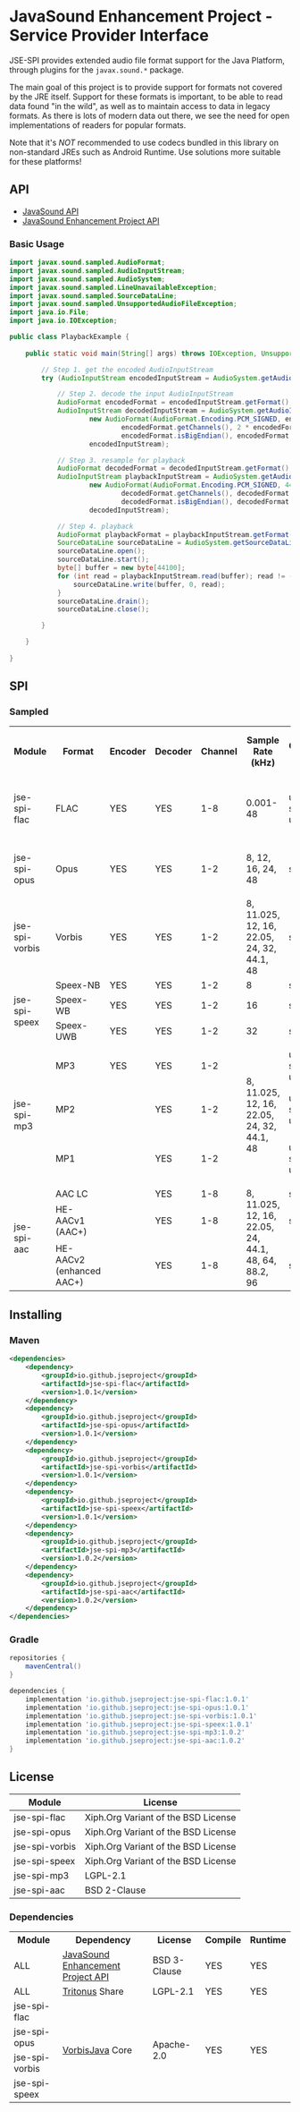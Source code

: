 # JavaSound Enhancement Project - Service Provider Interface

JSE-SPI provides extended audio file format support for the Java Platform, through plugins for the `javax.sound.*` package.

The main goal of this project is to provide support for formats not covered by the JRE itself. 
Support for these formats is important, to be able to read data found "in the wild", as well as to maintain access to data in legacy formats.
As there is lots of modern data out there, we see the need for open implementations of readers for popular formats.

Note that it's *NOT* recommended to use codecs bundled in this library on non-standard JREs such as Android Runtime. 
Use solutions more suitable for these platforms!

## API
- [JavaSound API](https://www.oracle.com/java/technologies/java-sound-api.html)
- [JavaSound Enhancement Project API](https://github.com/jseproject/jse-api)

### Basic Usage
```java
import javax.sound.sampled.AudioFormat;
import javax.sound.sampled.AudioInputStream;
import javax.sound.sampled.AudioSystem;
import javax.sound.sampled.LineUnavailableException;
import javax.sound.sampled.SourceDataLine;
import javax.sound.sampled.UnsupportedAudioFileException;
import java.io.File;
import java.io.IOException;

public class PlaybackExample {
    
    public static void main(String[] args) throws IOException, UnsupportedAudioFileException, LineUnavailableException {

        // Step 1. get the encoded AudioInputStream
        try (AudioInputStream encodedInputStream = AudioSystem.getAudioInputStream(new File("/path/to/your/audio"))) {

            // Step 2. decode the input AudioInputStream
            AudioFormat encodedFormat = encodedInputStream.getFormat();
            AudioInputStream decodedInputStream = AudioSystem.getAudioInputStream(
                    new AudioFormat(AudioFormat.Encoding.PCM_SIGNED, encodedFormat.getSampleRate(), 16,
                            encodedFormat.getChannels(), 2 * encodedFormat.getChannels(), encodedFormat.getFrameRate(),
                            encodedFormat.isBigEndian(), encodedFormat.properties()),
                    encodedInputStream);

            // Step 3. resample for playback
            AudioFormat decodedFormat = decodedInputStream.getFormat();
            AudioInputStream playbackInputStream = AudioSystem.getAudioInputStream(
                    new AudioFormat(AudioFormat.Encoding.PCM_SIGNED, 44100, decodedFormat.getSampleSizeInBits(),
                            decodedFormat.getChannels(), decodedFormat.getFrameSize(), 44100,
                            decodedFormat.isBigEndian(), decodedFormat.properties()),
                    decodedInputStream);

            // Step 4. playback
            AudioFormat playbackFormat = playbackInputStream.getFormat();
            SourceDataLine sourceDataLine = AudioSystem.getSourceDataLine(playbackFormat);
            sourceDataLine.open();
            sourceDataLine.start();
            byte[] buffer = new byte[44100];
            for (int read = playbackInputStream.read(buffer); read != -1; read = playbackInputStream.read(buffer)) {
                sourceDataLine.write(buffer, 0, read);
            }
            sourceDataLine.drain();
            sourceDataLine.close();

        }

    }
    
}
```

## SPI
### Sampled
<table>
<tr>
<th>Module</th>
<th>Format</th>
<th>Encoder</th>
<th>Decoder</th>
<th>Channel</th>
<th>Sample Rate (kHz)</th>
<th>Codec PCM</th>
<th>File Types<br/>Container Formats</th>
</tr>
<tr>
<td>jse-spi-flac</td>
<td>FLAC</td>
<td>YES</td>
<td>YES</td>
<td>1-8</td>
<td>0.001-48</td>
<td>u8, s16, u24</td>
<td><ul><li>FLAC (.flac)</li><li>Ogg (.ogg)</li></ul></td>
</tr>
<tr>
<td>jse-spi-opus</td>
<td>Opus</td>
<td>YES</td>
<td>YES</td>
<td>1-2</td>
<td>8, 12, 16, 24, 48</td>
<td>s16</td>
<td><ul><li>Ogg (.opus, .ogg)</li></ul></td>
</tr>
<tr>
<td>jse-spi-vorbis</td>
<td>Vorbis</td>
<td>YES</td>
<td>YES</td>
<td>1-2</td>
<td>8, 11.025, 12, 16, 22.05, 24, 32, 44.1, 48</td>
<td>s16</td>
<td><ul><li>Ogg (.ogg)</li></ul></td>
</tr>
<tr>
<td rowspan="3">jse-spi-speex</td>
<td>Speex-NB</td>
<td>YES</td>
<td>YES</td>
<td>1-2</td>
<td>8</td>
<td>s16</td>
<td rowspan="3"><ul><li>Ogg (.spx, .ogg)</li></ul></td>
</tr>
<tr>
<td>Speex-WB</td>
<td>YES</td>
<td>YES</td>
<td>1-2</td>
<td>16</td>
<td>s16</td>
</tr>
<tr>
<td>Speex-UWB</td>
<td>YES</td>
<td>YES</td>
<td>1-2</td>
<td>32</td>
<td>s16</td>
</tr>
<tr>
<td rowspan="3">jse-spi-mp3</td>
<td>MP3</td>
<td>YES</td>
<td>YES</td>
<td>1-2</td>
<td rowspan="3">8, 11.025, 12, 16, 22.05, 24, 32, 44.1, 48</td>
<td>u8, s16, u24</td>
<td><ul><li>MP3 (.mp3)</li></ul></td>
</tr>
<tr>
<td>MP2</td>
<td></td>
<td>YES</td>
<td>1-2</td>
<td>u8, s16, u24</td>
<td><ul><li>MP2 (.mp2)</li></ul></td>
</tr>
<tr>
<td>MP1</td>
<td></td>
<td>YES</td>
<td>1-2</td>
<td>u8, s16, u24</td>
<td><ul><li>MP1 (.mpg, .mp1)</li></ul></td>
</tr>
<tr>
<td rowspan="3">jse-spi-aac</td>
<td>AAC LC</td>
<td></td>
<td>YES</td>
<td>1-8</td>
<td rowspan="3">8, 11.025, 12, 16, 22.05, 24, 44.1, 48, 64, 88.2, 96</td>
<td>s16</td>
<td rowspan="3"><ul><li>ADTS raw AAC (.aac)</li></ul></td>
</tr>
<tr>
<td>HE-AACv1<br/>(AAC+)</td>
<td></td>
<td>YES</td>
<td>1-8</td>
<td>s16</td>
</tr>
<tr>
<td>HE-AACv2<br/>(enhanced<br/>AAC+)</td>
<td></td>
<td>YES</td>
<td>1-8</td>
<td>s16</td>
</tr>
</table>

## Installing
### Maven
```xml
<dependencies>
    <dependency>
        <groupId>io.github.jseproject</groupId>
        <artifactId>jse-spi-flac</artifactId>
        <version>1.0.1</version>
    </dependency>
    <dependency>
        <groupId>io.github.jseproject</groupId>
        <artifactId>jse-spi-opus</artifactId>
        <version>1.0.1</version>
    </dependency>
    <dependency>
        <groupId>io.github.jseproject</groupId>
        <artifactId>jse-spi-vorbis</artifactId>
        <version>1.0.1</version>
    </dependency>
    <dependency>
        <groupId>io.github.jseproject</groupId>
        <artifactId>jse-spi-speex</artifactId>
        <version>1.0.1</version>
    </dependency>
    <dependency>
        <groupId>io.github.jseproject</groupId>
        <artifactId>jse-spi-mp3</artifactId>
        <version>1.0.2</version>
    </dependency>
    <dependency>
        <groupId>io.github.jseproject</groupId>
        <artifactId>jse-spi-aac</artifactId>
        <version>1.0.2</version>
    </dependency>
</dependencies>
```
### Gradle
```groovy
repositories {
    mavenCentral()
}

dependencies {
    implementation 'io.github.jseproject:jse-spi-flac:1.0.1'
    implementation 'io.github.jseproject:jse-spi-opus:1.0.1'
    implementation 'io.github.jseproject:jse-spi-vorbis:1.0.1'
    implementation 'io.github.jseproject:jse-spi-speex:1.0.1'
    implementation 'io.github.jseproject:jse-spi-mp3:1.0.2'
    implementation 'io.github.jseproject:jse-spi-aac:1.0.2'
}
```

## License
| Module         | License                             |
|----------------|-------------------------------------|
| jse-spi-flac   | Xiph.Org Variant of the BSD License |
| jse-spi-opus   | Xiph.Org Variant of the BSD License |
| jse-spi-vorbis | Xiph.Org Variant of the BSD License |
| jse-spi-speex  | Xiph.Org Variant of the BSD License |
| jse-spi-mp3    | LGPL-2.1                            |
| jse-spi-aac    | BSD 2-Clause                        |

### Dependencies
<table>
<tr>
<th>Module</th>
<th>Dependency</th>
<th>License</th>
<th>Compile</th>
<th>Runtime</th>
</tr>
<tr>
<td>ALL</td>
<td><a href="https://github.com/jseproject/jse-api">JavaSound Enhancement Project API</a></td>
<td>BSD 3-Clause</td>
<td>YES</td>
<td>YES</td>
</tr>
<tr>
<td>ALL</td>
<td><a href="http://www.tritonus.org">Tritonus</a> Share</td>
<td>LGPL-2.1</td>
<td>YES</td>
<td>YES</td>
</tr>
<tr>
<td>jse-spi-flac</td>
<td rowspan="5"><a href="https://github.com/Gagravarr/VorbisJava">VorbisJava</a> Core</td>
<td rowspan="5">Apache-2.0</td>
<td rowspan="5">YES</td>
<td rowspan="5">YES</td>
</tr>
<tr>
<td>jse-spi-opus</td>
</tr>
<tr>
<td>jse-spi-vorbis</td>
</tr>
<tr>
<td>jse-spi-speex</td>
</tr>
</table>
